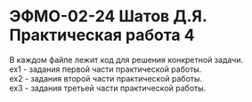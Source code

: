 # ЭФМО-02-24 Шатов Д.Я. Практическая работа 4
В каждом файле лежит код для решения конкретной задачи.  
ex1 - задания первой части практической работы.  
ex2 - задания второй части практической работы.  
ex3 - задания третьей части практической работы.  
